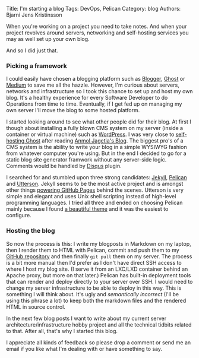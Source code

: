 Title:    I'm starting a blog
Tags:     DevOps, Pelican
Category: blog
Authors:  Bjarni Jens Kristinsson

When you're working on a project you need to take notes. And when your project revolves around servers, networking and self-hosting services you may as well set up your own blog.

And so I did just that.

### Picking a framework

I could easily have chosen a blogging platform such as [Blogger](https://www.blogger.com/), [Ghost](https://ghost.org/) or [Medium](https://medium.com/) to save me all the hazzle. However, I'm curious about servers, networks and infrastructure so I took this chance to set up and host my own blog. It's a healthy experience for every Software Developer to do Operations from time to time. Eventually, if I get fed up on managing my own server I'll move the blog to some hosted platform.

I started looking around to see what other people did for their blog. At first I though about installing a fully blown CMS system on my server (inside a container or virtual machine) such as [WordPress](https://wordpress.org/). I was very close to [self-hosting Ghost](http://support.ghost.org/developers/) after reading [Anmol Jagetia's Blog](https://blog.anmoljagetia.me/why-ghost/). The biggest pro's of a CMS system is the ability to write your blog in a simple WYSIWYG fashion from whatever computer you're using. But in the end I decided to go for a static blog site generator framwork without any server-side logic. Comments would be handled by [Disqus](https://disqus.com/) plugin.

I searched for and stumbled upon three strong candidates: [Jekyll](https://jekyllrb.com/), [Pelican](http://blog.getpelican.com/) and [Utterson](https://github.com/stef/utterson). Jekyll seems to be the most active project and is amongst other things [powering GitHub Pages](https://jekyllrb.com/docs/github-pages/) behind the scenes. Utterson is very simple and elegant and uses Unix shell scripting instead of high-level programming languages. I tried all three and ended on choosing Pelican mainly because I found [a beautiful theme](https://blog.alexandrevicenzi.com/flex-pelican-theme.html) and it was the easiest to configure.

### Hosting the blog

So now the process is this: I write my blogposts in Markdown on my laptop, then I render them to HTML with Pelican, commit and push them to my [GitHub repository](https://github.com/bjk17/blog) and then finally ``git pull`` them on my server. The process is a bit more manual then I'd prefer as I don't have direct SSH access to where I host my blog site. (I serve it from an LXC/LXD container behind an Apache proxy, but more on that later.) Pelican has built-in deployment tools that can render and deploy directly to your server over SSH. I would need to change my server infrastructure to be able to deploy in this way. This is something I will think about. It's ugly and *semantically incorrect* (I'll be using this phrase a lot) to keep both the markdown files and the rendered HTML in source control. 

In the next few blog posts I want to write about my current server architecture/infrastructure hobby project and all the technical tidbits related to that. After all, that's why I started this blog.

I appreciate all kinds of feedback so please drop a comment or send me an email if you like what I'm dealing with or have something to say.
